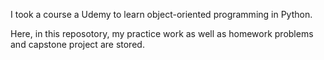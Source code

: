 I took a course a Udemy to learn object-oriented programming in Python.

Here, in this reposotory, my practice work as well as homework problems and capstone project are stored. 